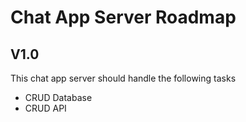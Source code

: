 # Chat App Server Roadmap

## V1.0

This chat app server should handle the following tasks
* CRUD Database
* CRUD API